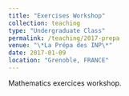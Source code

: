 ```yaml
---
title: "Exercises Workshop"
collection: teaching
type: "Undergraduate Class"
permalink: /teaching/2017-prepa
venue: "\*La Prépa des INP\*"
date: 2017-01-09
location: "Grenoble, FRANCE"
---
```


Mathematics exercices workshop. 
